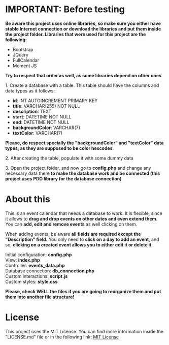 # IMPORTANT: Before testing
<p><b>Be aware this project uses online libraries, so make sure you either have stable Internet connection 
or download the libraries and put them inside the project folder. Libraries that were used for this project 
are the following:</b></p>
<ul>
    <li>Bootstrap</li>
    <li>JQuery</li>
    <li>FullCalendar</li>
    <li>Moment JS</li>
</ul>
<p><b>Try to respect that order as well, as some libraries depend on other ones</b></p>

<p>1. Create a database with a table. This table should have the columns and data types as it follows:</p>
<ul>
    <li><b>id</b>: INT AUTOINCREMENT PRIMARY KEY</li>
    <li><b>title</b>: VARCHAR(255) NOT NULL</li>
    <li><b>description</b>: TEXT</li>
    <li><b>start</b>: DATETIME NOT NULL</li>
    <li><b>end</b>: DATETIME NOT NULL</li>
    <li><b>backgroundColor</b>: VARCHAR(7)</li>
    <li><b>textColor</b>: VARCHAR(7)</li>
</ul>
<p><b>Please, do respect specially the "backgroundColor" and "textColor" data types, as they are supposed 
to be color hexcodes</b></p>

<p>2. After creating the table, populate it with some dummy data</p>

<p>3. Open the project folder, and now go to <b>config.php</b> and change any necessary data there <b>to make
the database work and be connected (this project uses PDO library for the database connection)</b></p>

# About this
<p>This is an event calendar that needs a database to work. It is flexible, since it allows to <b>drag and drop events
on other dates and even extend them</b>. You can <b>add, edit and remove events</b> as well clicking on them.</p> 

<p>When adding events, be aware
<b>all fields are required except the "Description" field.</b> You only need to <b>click on a day to add an event</b>,
and so, <b>clicking on a created event allows you to either edit it or delete it</b></p>

<p>
Initial configuration: <b>config.php</b><br>
View: <b>index.php</b><br>
Controller: <b>events_data.php</b><br>
Database connection: <b>db_connection.php</b><br>
Custom interactions: <b>script.js</b><br>
Custom styles: <b>style.css</b>
</p>

<p><b>Please, check WELL the files if you are going to reorganize them and put them into another file structure!</b></p>

# License
This project uses the MIT License. You can find more information inside the "LICENSE.md" file or in the following link:
<a href="https://opensource.org/license/MIT/" target="_blank">MIT License</a>